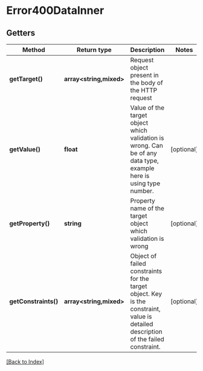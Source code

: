 # Error400DataInner

## Getters

Method | Return type | Description | Notes
------------ | ------------- | ------------- | -------------
**getTarget()** | **array<string,mixed>** | Request object present in the body of the HTTP request |
**getValue()** | **float** | Value of the target object which validation is wrong. Can be of any data type, example here is using type number. | [optional]
**getProperty()** | **string** | Property name of the target object which validation is wrong | [optional]
**getConstraints()** | **array<string,mixed>** | Object of failed constraints for the target object. Key is the constraint, value is detailed description of the failed constraint. | [optional]

[[Back to Index]](../index.md)
